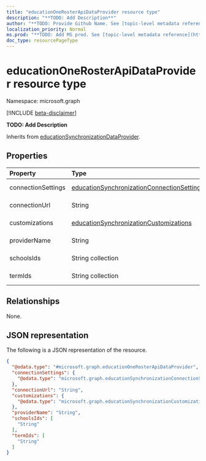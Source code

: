 ```yaml
---
title: "educationOneRosterApiDataProvider resource type"
description: "**TODO: Add Description**"
author: "**TODO: Provide Github Name. See [topic-level metadata reference](https://msgo.azurewebsites.net/add/document/guidelines/metadata.html#topic-level-metadata)**"
localization_priority: Normal
ms.prod: "**TODO: Add MS prod. See [topic-level metadata reference](https://msgo.azurewebsites.net/add/document/guidelines/metadata.html#topic-level-metadata)**"
doc_type: resourcePageType
---
```


# educationOneRosterApiDataProvider resource type

Namespace: microsoft.graph

[!INCLUDE [beta-disclaimer](../../includes/beta-disclaimer.md)]

**TODO: Add Description**


Inherits from [educationSynchronizationDataProvider](../resources/educationsynchronizationdataprovider.md).

## Properties
|Property|Type|Description|
|:---|:---|:---|
|connectionSettings|[educationSynchronizationConnectionSettings](../resources/educationsynchronizationconnectionsettings.md)|**TODO: Add Description**|
|connectionUrl|String|**TODO: Add Description**|
|customizations|[educationSynchronizationCustomizations](../resources/educationsynchronizationcustomizations.md)|**TODO: Add Description**|
|providerName|String|**TODO: Add Description**|
|schoolsIds|String collection|**TODO: Add Description**|
|termIds|String collection|**TODO: Add Description**|

## Relationships
None.

## JSON representation
The following is a JSON representation of the resource.
<!-- {
  "blockType": "resource",
  "@odata.type": "microsoft.graph.educationOneRosterApiDataProvider"
}
-->
``` json
{
  "@odata.type": "#microsoft.graph.educationOneRosterApiDataProvider",
  "connectionSettings": {
    "@odata.type": "microsoft.graph.educationSynchronizationConnectionSettings"
  },
  "connectionUrl": "String",
  "customizations": {
    "@odata.type": "microsoft.graph.educationSynchronizationCustomizations"
  },
  "providerName": "String",
  "schoolsIds": [
    "String"
  ],
  "termIds": [
    "String"
  ]
}
```

